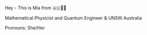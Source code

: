 
Hey - This is Mia from 🇦🇺🏳️‍⚧️

Mathematical Physicist and Quantum Engineer & UNSW Australia

Pronouns: She/Her
